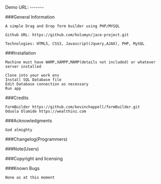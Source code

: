 Demo URL: -------

###General Information

	A simple Drag and Drop form builder using PHP/MYSQL
	
	Github URL: https://github.com/holumyn/jace-project.git

	Technologies: HTML5, CSS3, Javascript(Jquery,AJAX), PHP, MySQL

###Installation

	Machine must have WAMP,XAMPP,MAMP(details not included) or whatever server installed

	Clone into your work env
	Install SQL Database file
	Edit Database connection as necessary
	Run app

###Credits
	
	FormBuilder https://github.com/kevinchappell/formBuilder.git
	Oduola Olumide https://wealthinz.com
	

###Acknowledgments

	God almighty

###Changelog(Programmers)

###Note(Users)

###Copyright and licensing

###Known Bugs

	None as at this moment